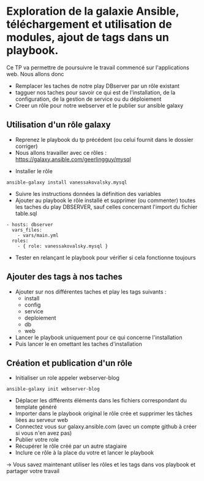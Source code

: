 # Exploration de la galaxie Ansible, téléchargement et utilisation de modules, ajout de tags dans un playbook.

Ce TP va permettre de poursuivre le travail commencé sur l'applications web.
Nous allons donc  
- Remplacer les taches de notre play DBserver par un rôle existant
- tagguer nos taches pour savoir ce qui est de l'installation, de la configuration, de la gestion de service ou du déploiement
- Creer un rôle pour notre webserver et le publier sur ansible galaxy

## Utilisation d'un rôle galaxy
- Reprenez le playbook du tp précédent (ou celui fournit dans le dossier corriger)
- Nous allons travailler avec ce rôles :
https://galaxy.ansible.com/geerlingguy/mysql
* Installer le rôle
```
ansible-galaxy install vanessakovalsky.mysql
```
- Suivre les instructions données la définition des variables
- Ajouter au playbook le rôle installé et supprimer (ou commenter) toutes les taches du play DBSERVER, sauf celles concernant l'import du fichier table.sql
```
- hosts: dbserver
  vars_files:
    - vars/main.yml
  roles:
    - { role: vanessakovalsky.mysql }
```
- Tester en relançant le playbook pour vérifier si cela fonctionne toujours

## Ajouter des tags à nos taches
* Ajouter sur nos différentes taches et play les tags suivants :
  * install
  * config
  * service
  * deploiement
  * db
  * web
* Lancer le playbook uniquement pour ce qui concerne l'installation
* Puis lancer le en omettant les taches d'installation

## Création et publication d'un rôle
- Initialiser un role appeler webserver-blog
```
ansible-galaxy init webserver-blog 
```
- Déplacer les différents éléments dans les fichiers correspondant du template généré
- Importer dans le playbook original le rôle crée et supprimer les tâches liées au serveur web
- Connectez vous sur galaxy.ansible.com (avec un compte github à créer si vous n'en avez pas)
- Publier votre role
- Récupérer le rôle créé par un autre stagiaire
- Inclure ce rôle à la place du votre et lancer le playbook

-> Vous savez maintenant utiliser les rôles et les tags dans vos playbook et partager votre travail
